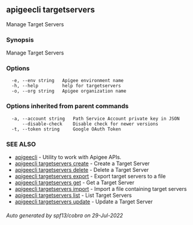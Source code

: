## apigeecli targetservers

Manage Target Servers

### Synopsis

Manage Target Servers

### Options

```
  -e, --env string   Apigee environment name
  -h, --help         help for targetservers
  -o, --org string   Apigee organization name
```

### Options inherited from parent commands

```
  -a, --account string   Path Service Account private key in JSON
      --disable-check    Disable check for newer versions
  -t, --token string     Google OAuth Token
```

### SEE ALSO

* [apigeecli](apigeecli.md)	 - Utility to work with Apigee APIs.
* [apigeecli targetservers create](apigeecli_targetservers_create.md)	 - Create a Target Server
* [apigeecli targetservers delete](apigeecli_targetservers_delete.md)	 - Delete a Target Server
* [apigeecli targetservers export](apigeecli_targetservers_export.md)	 - Export target servers to a file
* [apigeecli targetservers get](apigeecli_targetservers_get.md)	 - Get a Target Server
* [apigeecli targetservers import](apigeecli_targetservers_import.md)	 - Import a file containing target servers
* [apigeecli targetservers list](apigeecli_targetservers_list.md)	 - List Target Servers
* [apigeecli targetservers update](apigeecli_targetservers_update.md)	 - Update a Target Server

###### Auto generated by spf13/cobra on 29-Jul-2022
